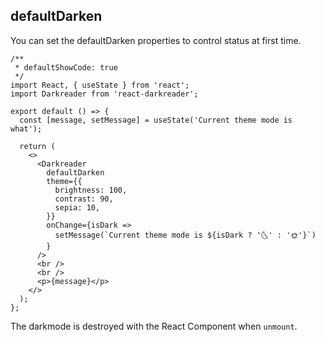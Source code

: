## defaultDarken

You can set the defaultDarken properties to control status at first time.

```tsx
/**
 * defaultShowCode: true
 */
import React, { useState } from 'react';
import Darkreader from 'react-darkreader';

export default () => {
  const [message, setMessage] = useState('Current theme mode is what');

  return (
    <>
      <Darkreader
        defaultDarken
        theme={{
          brightness: 100,
          contrast: 90,
          sepia: 10,
        }}
        onChange={isDark =>
          setMessage(`Current theme mode is ${isDark ? '🌜' : '🌞'}`)
        }
      />
      <br />
      <br />
      <p>{message}</p>
    </>
  );
};
```

The darkmode is destroyed with the React Component when `unmount`.
